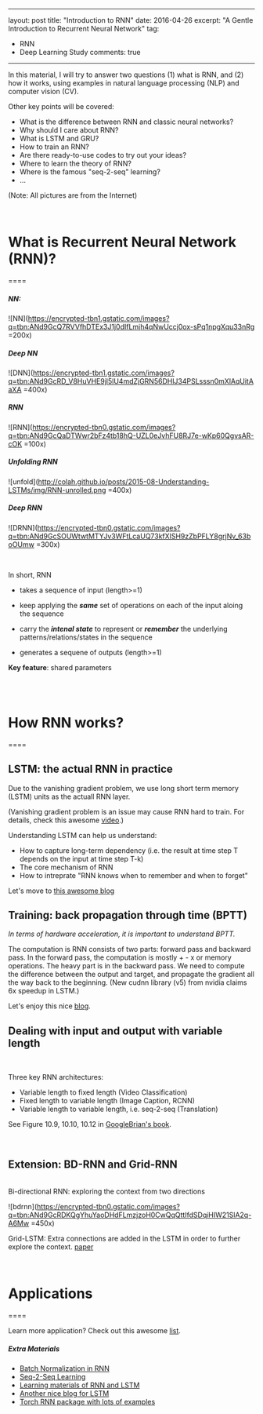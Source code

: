 
---
layout: post
title:  "Introduction to RNN"
date:   2016-04-26
excerpt: "A Gentle Introduction to Recurrent Neural Network"
tag:
- RNN
- Deep Learning Study
comments: true
---

In this material, I will try to answer two questions (1) what is RNN, and (2) how it works, using examples in natural language processing (NLP) and computer vision (CV).  

Other key points will be covered:

* What is the difference between RNN and classic neural networks?
* Why should I care about RNN?
* What is LSTM and GRU?
* How to train an RNN?
* Are there ready-to-use codes to try out your ideas?
* Where to learn the theory of RNN?
* Where is the famous "seq-2-seq" learning?
* ...

(Note: All pictures are from the Internet)

<br>

# What is Recurrent Neural Network (RNN)?
====

##### NN:

![NN](https://encrypted-tbn1.gstatic.com/images?q=tbn:ANd9GcQ7RVVfhDTEx3J1j0dIfLmjh4qNwUccj0ox-sPq1npgXqu33nRg =200x)

##### Deep NN
![DNN](https://encrypted-tbn1.gstatic.com/images?q=tbn:ANd9GcRD_V8HuVHE9jl5lU4mdZjGRN56DHlJ34PSLsssn0mXlAqUitAaXA =400x)

##### RNN
![RNN](https://encrypted-tbn0.gstatic.com/images?q=tbn:ANd9GcQaDTWwr2bFz4tb18hQ-UZL0eJvhFU8RJ7e-wKp60QgvsAR-cOK =100x)

##### Unfolding RNN
![unfold](http://colah.github.io/posts/2015-08-Understanding-LSTMs/img/RNN-unrolled.png =400x)

##### Deep RNN
![DRNN](https://encrypted-tbn0.gstatic.com/images?q=tbn:ANd9GcSOUWtwtMTYJv3WFtLcaUQ73kfXlSH9zZbPFLY8grjNv_63boOUmw =300x)

<br>

In short, RNN 

* takes a sequence of input (length>=1) 

* keep applying the **_same_** set of operations on each of the input aloing the sequence

* carry the **_intenal state_** to represent or **_remember_** the underlying patterns/relations/states in the sequence 
 
* generates a sequene of outputs (length>=1)

**Key feature**: shared parameters 

<br>
<br>


# How RNN works?
====

## LSTM: the actual RNN in practice

Due to the vanishing gradient problem, we use long short term memory (LSTM) units as the actuall RNN layer. 

(Vanishing gradient problem is an issue may cause RNN hard to train. For details, check this awesome [video](https://www.youtube.com/watch?v=56TYLaQN4N8).)

Understanding LSTM can help us understand:

* How to capture long-term dependency (i.e. the result at time step T depends on the input at time step T-k)
* The core mechanism of RNN
* How to intreprate "RNN knows when to remember and when to forget" 

Let's move to [this awesome blog](http://colah.github.io/posts/2015-08-Understanding-LSTMs/)



## Training: back propagation through time (BPTT)

*In terms of hardware acceleration, it is important to understand BPTT.*

The computation is RNN consists of two parts: forward pass and backward pass. In the forward pass, the computation is mostly + - x or memory operations. The heavy part is in the backward pass. We need to compute the difference between the output and target, and propagate the gradient all the way back to the beginning. (New cudnn library (v5) from nvidia claims 6x speedup in LSTM.)

Let's enjoy this nice [blog](https://medium.com/@aidangomez/let-s-do-this-f9b699de31d9#.5njju6koo).

## Dealing with input and output with variable length
<br>

Three key RNN architectures:

* Variable length to fixed length (Video Classification)
* Fixed length to variable length (Image Caption, RCNN)
* Variable length to variable length, i.e. seq-2-seq (Translation)

See Figure 10.9, 10.10, 10.12 in [GoogleBrian's book](http://www.deeplearningbook.org/). 

<br>

## Extension: BD-RNN and Grid-RNN
<br>
Bi-directional RNN: exploring the context from two directions

![bdrnn](https://encrypted-tbn0.gstatic.com/images?q=tbn:ANd9GcRDKQgYhuYaoDHdFLmzjzoH0CwQqQttIfdSDqiHIW21SlA2q-A6Mw =450x)

Grid-LSTM: Extra connections are added in the LSTM in order to further explore the context. [paper](https://encrypted-tbn1.gstatic.com/images?q=tbn:ANd9GcRf4Oz6jdUntrvF3WKiGMeOu7II00MnN3zefviOLTkb8swLB2Xk)

<br>

# Applications
====

Learn more application? Check out this awesome [list](https://github.com/kjw0612/awesome-rnn).


##### Extra Materials 
* [Batch Normalization in RNN](https://github.com/iassael/torch-bnlstm) 
* [Seq-2-Seq Learning](http://papers.nips.cc/paper/5346-information-based-learning-by-agents-in-unbounded-state-spaces)
* [Learning materials of RNN and LSTM](http://handong1587.github.io/deep_learning/2015/10/09/rnn-and-lstm.html)
* [Another nice blog for LSTM](https://medium.com/@shiyan/understanding-lstm-and-its-diagrams-37e2f46f1714#.m52rcngew)
* [Torch RNN package with lots of examples](https://github.com/Element-Research/rnn)